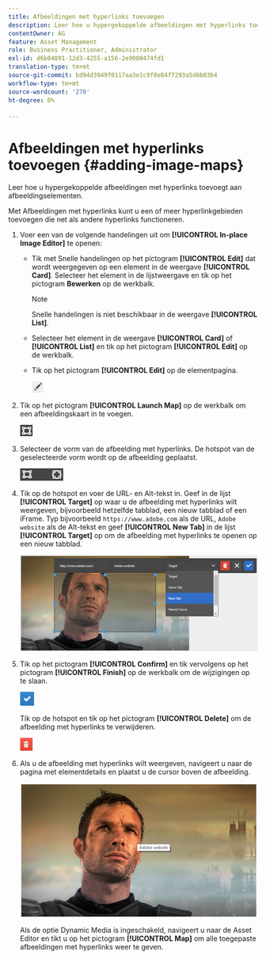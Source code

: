 ```yaml
---
title: Afbeeldingen met hyperlinks toevoegen
description: Leer hoe u hypergekoppelde afbeeldingen met hyperlinks toevoegt aan afbeeldingselementen.
contentOwner: AG
feature: Asset Management
role: Business Practitioner, Administrator
exl-id: d6b04891-12d3-4255-a156-2e9000474fd1
translation-type: tm+mt
source-git-commit: bd94d3949f0117aa3e1c9f0e84f7293a5d6b03b4
workflow-type: tm+mt
source-wordcount: '270'
ht-degree: 0%

---
```


# Afbeeldingen met hyperlinks toevoegen {#adding-image-maps}

Leer hoe u hypergekoppelde afbeeldingen met hyperlinks toevoegt aan afbeeldingselementen.

Met Afbeeldingen met hyperlinks kunt u een of meer hyperlinkgebieden toevoegen die net als andere hyperlinks functioneren.

1. Voer een van de volgende handelingen uit om **[!UICONTROL In-place Image Editor]** te openen:

   * Tik met Snelle handelingen op het pictogram **[!UICONTROL Edit]** dat wordt weergegeven op een element in de weergave **[!UICONTROL Card]**. Selecteer het element in de lijstweergave en tik op het pictogram **Bewerken** op de werkbalk.

      >[!NOTE]
      >
      >Snelle handelingen is niet beschikbaar in de weergave **[!UICONTROL List]**.

   * Selecteer het element in de weergave **[!UICONTROL Card]** of **[!UICONTROL List]** en tik op het pictogram **[!UICONTROL Edit]** op de werkbalk.
   * Tik op het pictogram **[!UICONTROL Edit]** op de elementpagina.

      ![chlimage_1-420](assets/chlimage_1-420.png)

1. Tik op het pictogram **[!UICONTROL Launch Map]** op de werkbalk om een afbeeldingskaart in te voegen.

   ![chlimage_1-421](assets/chlimage_1-421.png)

1. Selecteer de vorm van de afbeelding met hyperlinks. De hotspot van de geselecteerde vorm wordt op de afbeelding geplaatst.

   ![chlimage_1-422](assets/chlimage_1-422.png)

1. Tik op de hotspot en voer de URL- en Alt-tekst in. Geef in de lijst **[!UICONTROL Target]** op waar u de afbeelding met hyperlinks wilt weergeven, bijvoorbeeld hetzelfde tabblad, een nieuw tabblad of een iFrame. Typ bijvoorbeeld `https://www.adobe.com` als de URL, `Adobe website` als de Alt-tekst en geef **[!UICONTROL New Tab]** in de lijst **[!UICONTROL Target]** op om de afbeelding met hyperlinks te openen op een nieuw tabblad.

   ![chlimage_1-423](assets/chlimage_1-423.png)

1. Tik op het pictogram **[!UICONTROL Confirm]** en tik vervolgens op het pictogram **[!UICONTROL Finish]** op de werkbalk om de wijzigingen op te slaan.

   ![chlimage_1-424](assets/chlimage_1-424.png)

   Tik op de hotspot en tik op het pictogram **[!UICONTROL Delete]** om de afbeelding met hyperlinks te verwijderen.

   ![chlimage_1-425](assets/chlimage_1-425.png)

1. Als u de afbeelding met hyperlinks wilt weergeven, navigeert u naar de pagina met elementdetails en plaatst u de cursor boven de afbeelding.

   ![chlimage_1-426](assets/chlimage_1-426.png)

   Als de optie Dynamic Media is ingeschakeld, navigeert u naar de Asset Editor en tikt u op het pictogram **[!UICONTROL Map]** om alle toegepaste afbeeldingen met hyperlinks weer te geven.
